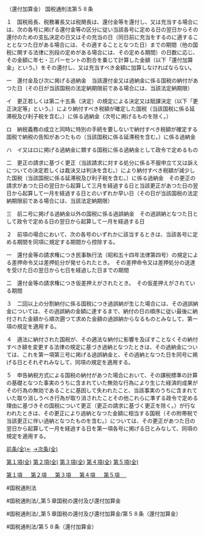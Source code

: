 （還付加算金）
国税通則法第５８条

１　国税局長、税務署長又は税関長は、還付金等を還付し、又は充当する場合には、次の各号に掲げる還付金等の区分に従い当該各号に定める日の翌日からその還付のための支払決定の日又はその充当の日（同日前に充当をするのに適することとなつた日がある場合には、その適することとなつた日）までの期間（他の国税に関する法律に別段の定めがある場合には、その定める期間）の日数に応じ、その金額に年七・三パーセントの割合を乗じて計算した金額（以下「還付加算金」という。）をその還付し、又は充当すべき金額に加算しなければならない。

一　還付金及び次に掲げる過納金　当該還付金又は過納金に係る国税の納付があつた日（その日が当該国税の法定納期限前である場合には、当該法定納期限）

イ　更正若しくは第二十五条（決定）の規定による決定又は賦課決定（以下「更正決定等」という。）により納付すべき税額が確定した国税（当該国税に係る延滞税及び利子税を含む。）に係る過納金（次号に掲げるものを除く。）

ロ　納税義務の成立と同時に特別の手続を要しないで納付すべき税額が確定する国税で納税の告知があつたもの（当該国税に係る延滞税を含む。）に係る過納金

ハ　イ又はロに掲げる過納金に類する国税に係る過納金として政令で定めるもの

二　更正の請求に基づく更正（当該請求に対する処分に係る不服申立て又は訴えについての決定若しくは裁決又は判決を含む。）により納付すべき税額が減少した国税（当該国税に係る延滞税及び利子税を含む。）に係る過納金　その更正の請求があつた日の翌日から起算して三月を経過する日と当該更正があつた日の翌日から起算して一月を経過する日とのいずれか早い日（その日が当該国税の法定納期限前である場合には、当該法定納期限）

三　前二号に掲げる過納金以外の国税に係る過誤納金　その過誤納となつた日として政令で定める日の翌日から起算して一月を経過する日

２　前項の場合において、次の各号のいずれかに該当するときは、当該各号に定める期間を同項に規定する期間から控除する。

一　還付金等の請求権につき民事執行法（昭和五十四年法律第四号）の規定による差押命令又は差押処分が発せられたとき。　その差押命令又は差押処分の送達を受けた日の翌日から七日を経過した日までの期間

二　還付金等の請求権につき仮差押えがされたとき。　その仮差押えがされている期間

３　二回以上の分割納付に係る国税につき過誤納が生じた場合には、その過誤納金については、その過誤納の金額に達するまで、納付の日の順序に従い最後に納付された金額から順次遡つて求めた金額の過誤納からなるものとみなして、第一項の規定を適用する。

４　適法に納付された国税が、その適法な納付に影響を及ぼすことなくその納付すべき額を変更する法律の規定に基づき過納となつたときは、その過納金については、これを第一項第三号に掲げる過誤納金と、その過納となつた日を同号に掲げる日とそれぞれみなして、同項の規定を適用する。

５　申告納税方式による国税の納付があつた場合において、その課税標準の計算の基礎となつた事実のうちに含まれていた無効な行為により生じた経済的成果がその行為の無効であることに基因して失われたこと、当該事実のうちに含まれていた取り消しうべき行為が取り消されたことその他これらに準ずる政令で定める理由に基づきその国税について更正（更正の請求に基づく更正を除く。）が行なわれたときは、その更正により過納となつた金額に相当する国税（その附帯税で当該更正に伴い過納となつたものを含む。）については、その更正があつた日の翌日から起算して一月を経過する日を第一項各号に掲げる日とみなして、同項の規定を適用する。

[前条(全)←](国税通則法＿＿＿＿＿第５７条_.md)    [→次条(全)](国税通則法＿＿＿＿＿第５９条_.md)

[第１項(全)](国税通則法＿＿＿＿＿第５８条第１項_.md)  [第２項(全)](国税通則法＿＿＿＿＿第５８条第２項_.md)  [第３項(全)](国税通則法＿＿＿＿＿第５８条第３項_.md)  [第４項(全)](国税通則法＿＿＿＿＿第５８条第４項_.md)  [第５項(全)](国税通則法＿＿＿＿＿第５８条第５項_.md)  

[第１項 　 ](国税通則法＿＿＿＿＿第５８条第１項.md)  [第２項 　 ](国税通則法＿＿＿＿＿第５８条第２項.md)  [第３項 　 ](国税通則法＿＿＿＿＿第５８条第３項.md)  [第４項 　 ](国税通則法＿＿＿＿＿第５８条第４項.md)  [第５項 　 ](国税通則法＿＿＿＿＿第５８条第５項.md)  

#国税通則法

#国税通則法/_第５章国税の還付及び還付加算金

#国税通則法/_第５章国税の還付及び還付加算金/第５８条（還付加算金）

#国税通則法/第５８条（還付加算金）


